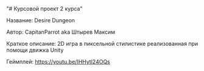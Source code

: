 "# Курсовой проект 2 курса" 

Название: Desire Dungeon

Автор: CapitanParrot aka Штырев Максим

Краткое описание: 2D игра в пиксельной стилистике реализованная при помощи движка Unity

Геймплей: https://youtu.be/IHHytl24OQs
